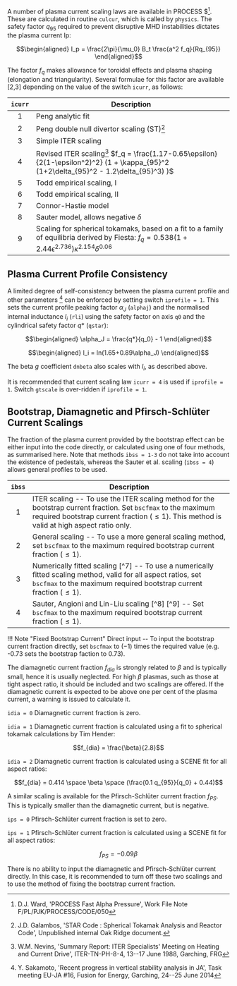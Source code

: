 A number of plasma current scaling laws are available in PROCESS $[^1]. These are calculated in 
routine `culcur`, which is called by `physics`. The safety factor $q_{95}$ required to prevent 
disruptive MHD instabilities dictates the plasma current Ip:

$$\begin{aligned}
I_p = \frac{2\pi}{\mu_0} B_t \frac{a^2 f_q}{Rq_{95}}
\end{aligned}$$

The factor $f_q$ makes allowance for toroidal effects and plasma shaping (elongation and 
triangularity). Several formulae for this factor are available [2,3] depending on the value of 
the switch `icurr`, as follows:

| `icurr` | Description |
| :-: | - |
| 1 | Peng analytic fit | 
| 2 | Peng double null divertor scaling (ST)[^4] | 
| 3 | Simple ITER scaling | 
| 4 | Revised ITER scaling[^5]  $f_q = \frac{1.17-0.65\epsilon}{2(1-\epsilon^2)^2} (1 + \kappa_{95}^2 (1+2\delta_{95}^2 - 1.2\delta_{95}^3) )$| 
| 5 | Todd empirical scaling, I | 
| 6 | Todd empirical scaling, II | 
| 7 | Connor-Hastie model | 
| 8 | Sauter model, allows negative $\delta$ | 
| 9 | Scaling for spherical tokamaks, based on a fit to a family of equilibria derived by Fiesta: $f_q = 0.538 (1 + 2.44\epsilon^{2.736}) \kappa^{2.154} \delta^{0.06}$|

## Plasma Current Profile Consistency

A limited degree of self-consistency between the plasma current profile and other parameters [^6] can be 
enforced by setting switch `iprofile = 1`. This sets the current 
profile peaking factor $\alpha_J$ (`alphaj`) and the normalised internal inductance $l_i$ (`rli`) using the 
safety factor on axis `q0` and the cylindrical safety factor $q*$ (`qstar`):   

$$\begin{aligned}
\alpha_J = \frac{q*}{q_0} - 1
\end{aligned}$$

$$\begin{aligned}
l_i = ln(1.65+0.89\alpha_J)
\end{aligned}$$

The beta $g$ coefficient `dnbeta` also scales with $l_i$, as described above.

It is recommended that current scaling law `icurr = 4` is used if `iprofile = 1`. 
Switch `gtscale` is over-ridden if `iprofile = 1`.

## Bootstrap, Diamagnetic and Pfirsch-Schlüter Current Scalings

The fraction of the plasma current provided by the bootstrap effect
can be either input into the code directly, or calculated using one of four
methods, as summarised here. Note that methods `ibss = 1-3` do not take into account the 
existence of pedestals, whereas the Sauter et al. scaling 
(`ibss = 4`) allows general profiles to be used. 

| `ibss` | Description |
| :-: | - |
| 1 | ITER scaling -- To use the ITER scaling method for the bootstrap current fraction.  Set `bscfmax` to the maximum required bootstrap current fraction ($\leq 1$). This method is valid at high aspect ratio only.
| 2 | General scaling -- To use a more general scaling method, set `bscfmax` to the maximum required bootstrap current fraction ($\leq 1$).
| 3 | Numerically fitted scaling [^7] -- To use a numerically fitted scaling method, valid for all aspect ratios, set `bscfmax` to the maximum required bootstrap current fraction ($\leq 1$).
| 4 | Sauter, Angioni and Lin-Liu scaling [^8] [^9] -- Set `bscfmax` to the maximum required bootstrap current fraction ($\leq 1$).

!!! Note "Fixed Bootstrap Current"
    Direct input -- To input the bootstrap current fraction directly, set `bscfmax` 
    to $(-1)$ times the required value (e.g. -0.73 sets the bootstrap faction to 0.73).

The diamagnetic current fraction $f_{dia}$ is strongly related to $\beta$ and is typically small,
hence it is usually neglected.  For high $\beta$ plasmas, such as those at tight
aspect ratio, it should be included and two scalings are offered.  If the diamagnetic
current is expected to be above one per cent of the plasma current, a warning
is issued to calculate it.

`idia = 0` Diamagnetic current fraction is zero.

`idia = 1` Diamagnetic current fraction is calculated using a fit to spherical tokamak calculations by Tim Hender:

$$f_{dia} = \frac{\beta}{2.8}$$

`idia = 2` Diamagnetic current fraction is calculated using a SCENE fit for all aspect ratios:

$$f_{dia} = 0.414 \space \beta \space (\frac{0.1 q_{95}}{q_0} + 0.44)$$

A similar scaling is available for the Pfirsch-Schlüter current fraction $f_{PS}$.  This is
typically smaller than the diamagnetic current, but is negative.

`ips = 0` Pfirsch-Schlüter current fraction is set to zero.

`ips = 1` Pfirsch-Schlüter current fraction is calculated using a SCENE fit for all aspect ratios:

$$ f_{PS} = -0.09 \beta $$

There is no ability to input the diamagnetic and Pfirsch-Schlüter current
directly.  In this case, it is recommended to turn off these two scalings 
and to use the method of fixing the bootstrap current fraction.


[^1]: D.J. Ward, 'PROCESS Fast Alpha Pressure', Work File Note F/PL/PJK/PROCESS/CODE/050
[^2]:  Albajar, Nuclear Fusion **41** (2001) 665
[^3]: M. Kovari, R. Kemp, H. Lux, P. Knight, J. Morris, D.J. Ward, '“PROCESS”: A systems code for fusion power plants—Part 1: Physics' Fusion Engineering and Design 89 (2014) 3054–3069
[^4]: J.D. Galambos, 'STAR Code : Spherical Tokamak Analysis and Reactor Code',
Unpublished internal Oak Ridge document.
[^5]: W.M. Nevins, 'Summary Report: ITER Specialists' Meeting on Heating and
Current Drive', ITER-TN-PH-8-4, 13--17 June 1988, Garching, FRG
[^6]: Y. Sakamoto, 'Recent progress in vertical stability analysis in JA',
Task meeting EU-JA #16, Fusion for Energy, Garching, 24--25 June 2014

[^16]: H.R. Wilson, Nuclear Fusion **32** (1992) 257
[^17]: O. Sauter, C. Angioni and Y.R. Lin-Liu, Physics of Plasmas **6** (1999) 2834 
[^18]: O. Sauter, C. Angioni and Y.R. Lin-Liu, Physics of Plasmas **9** (2002) 5140